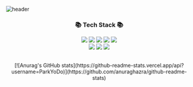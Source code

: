 ![header](https://capsule-render.vercel.app/api?type=waving&color=gradient&height=200&animation=fadeIn&section=footer&text=🇰🇷🙋🏻‍♂ParkYoDo's%20Gitgub️🖥️💻&fontAlignX=50&fontAlignY=70&fontSize=55)
<br>

<h3 align="center">📚  Tech Stack 📚 </h3>
<p align="center">
<img src="https://img.shields.io/badge/HTML-E34F26?style=for-the-badge&logo=HTML5&logoColor=white">
<img src="https://img.shields.io/badge/CSS-1572B6?style=for-the-badge&logo=CSS3&logoColor=white">
<img src="https://img.shields.io/badge/JAVASCRIPT-F7DF1E?style=for-the-badge&logo=JavaScript&logoColor=white">
<img src="https://img.shields.io/badge/REACT-61DAFB?style=for-the-badge&logo=React&logoColor=white">
<img src="https://img.shields.io/badge/REDUX-764ABC?style=for-the-badge&logo=Redux&logoColor=white"><br>
<img src="https://img.shields.io/badge/TYPESCRIPT-007FFF?style=for-the-badge&logo=TYPESCRIPT&logoColor=white">
<img src="https://img.shields.io/badge/Bootstrap-7952B3?style=for-the-badge&logo=Bootstrap&logoColor=white">
<img src="https://img.shields.io/badge/Styled_component-DB7093?style=for-the-badge&logo=styled-components&logoColor=white">
</p>
<br>

<div align="center">
[![Anurag's GitHub stats](https://github-readme-stats.vercel.app/api?username=ParkYoDo)](https://github.com/anuraghazra/github-readme-stats)
</div>




